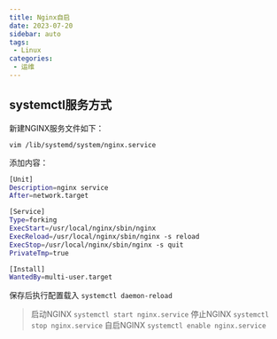 ```yaml
---
title: Nginx自启 
date: 2023-07-20
sidebar: auto
tags: 
 - Linux
categories:
 - 运维
---
```


## systemctl服务方式

新建NGINX服务文件如下：

`vim /lib/systemd/system/nginx.service`

添加内容：

```sh
[Unit]
Description=nginx service
After=network.target 

[Service] 
Type=forking 
ExecStart=/usr/local/nginx/sbin/nginx
ExecReload=/usr/local/nginx/sbin/nginx -s reload
ExecStop=/usr/local/nginx/sbin/nginx -s quit
PrivateTmp=true 

[Install] 
WantedBy=multi-user.target
```

保存后执行配置载入 `systemctl daemon-reload`

> 启动NGINX `systemctl start nginx.service`
> 停止NGINX `systemctl stop nginx.service`
> 自启NGINX `systemctl enable nginx.service`